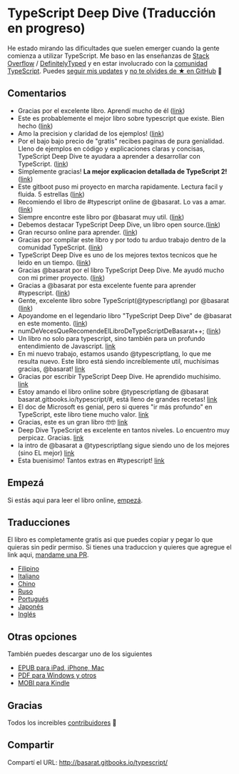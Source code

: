 TypeScript Deep Dive (Traducción en progreso)
=======

He estado mirando las dificultades que suelen emerger cuando la gente comienza a utilizar TypeScript. Me baso en las enseñanzas de [Stack Overflow](http://stackoverflow.com/tags/typescript/topusers) / [DefinitelyTyped](https://github.com/DefinitelyTyped/) y en estar involucrado con la [comunidad TypeScript](https://github.com/TypeStrong/). Puedes [seguir mis updates](https://twitter.com/basarat) y [no te olvides de ★ en GitHub](https://github.com/basarat/typescript-book) 🌹

## Comentarios

* Gracias por el excelente libro. Aprendí mucho de él ([link](https://www.gitbook.com/book/basarat/typescript/discussions/21#comment-1468279131934))
* Este es probablemente el mejor libro sobre typescript que existe. Bien hecho ([link](https://twitter.com/thelondonjs/status/756419561570852864))
* Amo la precision y claridad de los ejemplos! ([link](https://twitter.com/joe_mighty/status/758290957280346112))
* Por el bajo bajo precio de "gratis" recibes paginas de pura genialidad. Lleno de ejemplos en código y explicaciones claras y concisas, TypeScript Deep Dive te ayudara a aprender a desarrollar con TypeScript. ([link](https://www.nativescript.org/blog/details/free-book-typescript-deep-dive))
* Simplemente gracias! **La mejor explicacion detallada de TypeScript 2!** ([link](https://www.gitbook.com/book/basarat/typescript/discussions/38))
* Este gitboot puso mi proyecto en marcha rapidamente. Lectura facil y fluida. 5 estrellas ([link](https://twitter.com/thebabellion/status/779888195559235584))
* Recomiendo el libro de #typescript online de @basarat. Lo vas a amar.([link](https://twitter.com/markpieszak/status/788099306590969860))
* Siempre encontre este libro por @basarat muy util. ([link](https://twitter.com/Brocco/status/789887640656945152))
* Debemos destacar  TypeScript Deep Dive, un libro open source.([link](https://www.siliconrepublic.com/enterprise/typescript-programming-javascript))
* Gran recurso online para aprender. ([link](https://twitter.com/rdfuhr/status/790193307708076035))
* Gracias por compilar este libro y por todo tu arduo trabajo dentro de la comunidad TypeScript. ([link](https://github.com/basarat/typescript-book/pull/183#issuecomment-257799713))
* TypeScript Deep Dive es uno de los mejores textos tecnicos que he leido en un tiempo. ([link](https://twitter.com/borekb/status/794287092272599040))
* Gracias @basarat por el libro TypeScript Deep Dive. Me ayudó mucho con mi primer proyecto. ([link](https://twitter.com/betolinck/status/797901548562960384))
* Gracias a @basarat por esta excelente fuente para aprender #typescript. ([link](https://twitter.com/markuse1501/status/799116176815230976))
* Gente, excelente libro sobre TypeScript(@typescriptlang) por @basarat ([link](https://twitter.com/deeinlove/status/813245965507260417))
* Apoyandome en el legendario libro "TypeScript Deep Dive" de @basarat en este momento. ([link](https://twitter.com/sitapati/status/814379404956532737))
* numDeVecesQueRecomendeElLibroDeTypeScriptDeBasarat++; ([link](https://twitter.com/brocco/status/814227741696462848))
* Un libro no solo para typescript, sino también para un profundo entendimiento de Javascript. [link](https://www.gitbook.com/book/basarat/typescript/discussions/59)
* En mi nuevo trabajo, estamos usando @typescriptlang, lo que me resulta nuevo. Este libro está siendo increíblemente util, muchísimas gracias, @basarat! [link](https://twitter.com/netchkin/status/855339390566096896)
* Gracias por escribir TypeScript Deep Dive. He aprendido muchísimo. [link](https://twitter.com/buctwbzs/status/857198618704355328?refsrc=email&s=11)
* Estoy amando el libro online sobre @typescriptlang de @basarat basarat.gitbooks.io/typescript/#, está lleno de grandes recetas! [link](https://twitter.com/ericliprandi/status/857608837309677568)
* El doc de Microsoft es genial, pero si queres "ir más profundo" en TypeScript, este libro tiene mucho valor. [link](https://twitter.com/caludio/status/876729910550831104)
* Gracias, este es un gran libro 🤓🤓 [link](https://twitter.com/jjwonmin/status/885666375548547073)
* Deep Dive TypeScript es excelente en tantos niveles. Lo encuentro muy perpicaz. Gracias. [link](https://twitter.com/orenmizr/status/891083492787970053)
* la intro de @basarat a @typescriptlang sigue siendo uno de los mejores (sino EL mejor) [link](https://twitter.com/stevealee/status/953953255968698368)
* Esta buenisimo! Tantos extras en #typescript! [link](https://twitter.com/pauliescanlon/status/989898852474998784)

## Empezá
Si estás aqui para leer el libro online, [empezá]().

## Traducciones
El libro es completamente gratis asi que puedes copiar y pegar lo que quieras sin pedir permiso. Si tienes una traduccion y quieres que agregue el link aqui, [mandame una PR](https://github.com/basarat/typescript-book/edit/master/README.md).
* [Filipino](https://github.com/themarshann/typescript-book-fil)
* [Italiano](https://github.com/TizioFittizio/typescript-book)
* [Chino](https://github.com/jkchao/typescript-book-chinese)
* [Ruso](https://github.com/etroynov/typescript-book)
* [Portugués](https://github.com/overlineink/typescript-book)
* [Japonés](https://github.com/yohamta/typescript-book)
* [Inglés](https://github.com/basarat/typescript-book)

## Otras opciones
También puedes descargar uno de los siguientes
* [EPUB para iPad, iPhone, Mac](https://www.gitbook.com/download/epub/book/basarat/typescript)
* [PDF para Windows y otros](https://www.gitbook.com/download/pdf/book/basarat/typescript)
* [MOBI para Kindle](https://www.gitbook.com/download/mobi/book/basarat/typescript)

## Gracias
Todos los increibles [contribuidores](https://github.com/basarat/typescript-book/graphs/contributors) 🌹

## Compartir
Compartí el URL: http://basarat.gitbooks.io/typescript/
